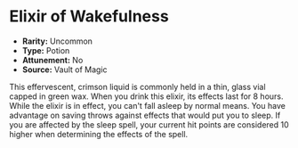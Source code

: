 # Elixir of Wakefulness

- **Rarity:** Uncommon
- **Type:** Potion
- **Attunement:** No
- **Source:** Vault of Magic

This effervescent, crimson liquid is commonly held in a thin, glass vial capped in green wax. When you drink this elixir, its effects last for 8 hours. While the elixir is in effect, you can't fall asleep by normal means. You have advantage on saving throws against effects that would put you to sleep. If you are affected by the sleep spell, your current hit points are considered 10 higher when determining the effects of the spell.
